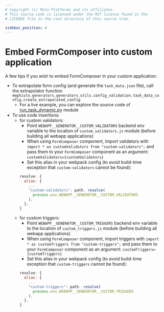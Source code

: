 ```yaml
---
# Copyright (c) Meta Platforms and its affiliates.
# This source code is licensed under the MIT license found in the
# LICENSE file in the root directory of this source tree.

sidebar_position: 4
---
```


# Embed FormComposer into custom application

A few tips if you wish to embed FormComposer in your custom application:

- To extrapolate form config (and generate the `task_data.json` file), call the extrapolator function `mephisto.generators.generators_utils.config_validation.task_data_config.create_extrapolated_config`
    - For a live example, you can explore the source code of [run_task_dynamic.py](https://github.com/facebookresearch/Mephisto/blob/main/examples/form_composer_demo/run_task_dynamic__local__inhouse.py) module
- To use code insertions:
    - for custom validators:
        - Point `WEBAPP__GENERATOR__CUSTOM_VALIDATORS` backend env variable to the location of `custom_validators.js` module (before building all webapp applications)
        - When using `FormComposer` component, import validators with `import * as customValidators from "custom-validators";` and pass them to your `FormComposer` component as an argument: `customValidators={customValidators}`
        - Set this alias in your webpack config (to avoid build-time exception that `custom-validators` cannot be found):
        ```js
        resolve: {
          alias: {
            ...
            "custom-validators": path. resolve(
              process.env.WEBAPP__GENERATOR__CUSTOM_VALIDATORS
            ),
          },
        }
        ```
    - for custom triggers:
        - Point `WEBAPP__GENERATOR__CUSTOM_TRIGGERS` backend env variable to the location of `custom_triggers.js` module (before building all webapp applications)
        - When using `FormComposer` component, import triggers with `import * as customTriggers from "custom-triggers";` and pass them to your `FormComposer` component as an argument: `customTriggers={customTriggers}`
        - Set this alias in your webpack config (to avoid build-time exception that `custom-triggers` cannot be found):
        ```js
        resolve: {
          alias: {
            ...
            "custom-triggers": path. resolve(
              process.env.WEBAPP__GENERATOR__CUSTOM_TRIGGERS
            ),
          },
        }
        ```
